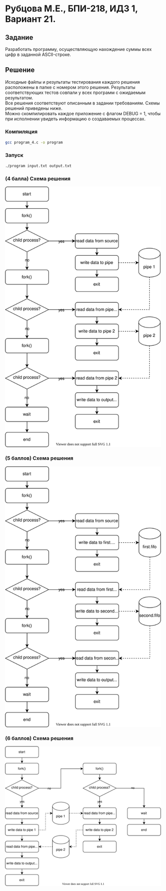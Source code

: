 # Рубцова М.Е., БПИ-218, ИДЗ 1, Вариант 21.

## Задание

Разработать программу, осуществляющую нахождение суммы всех цифр в заданной ASCII-строке.
 
## Решение

Исходные файлы и результаты тестирования каждого решения расположены в папке с номером этого решения. Результаты соответствующих тестов совпали у всех программ с ожидаемым результатом.\
Все решения соответствуют описанным в задании требованиям. Схемы решений приведены ниже.\
Можно скомпилировать каждое приложение с флагом DEBUG = 1, чтобы при исполнении увидеть информацию о создаваемых процессах.

### Компиляция
```sh
gcc program_4.c -o program
```

### Запуск
```sh
./program input.txt output.txt
```


### (4 балла) Схема решения
![Схема 4](https://github.com/acidnaya/OS_HW1/blob/main/schemas/4.svg)

### (5 баллов) Схема решения
![Схема 5](https://github.com/acidnaya/OS_HW1/blob/main/schemas/5.svg)

### (6 баллов) Схема решения
![Схема 6](https://github.com/acidnaya/OS_HW1/blob/main/schemas/6.svg)

